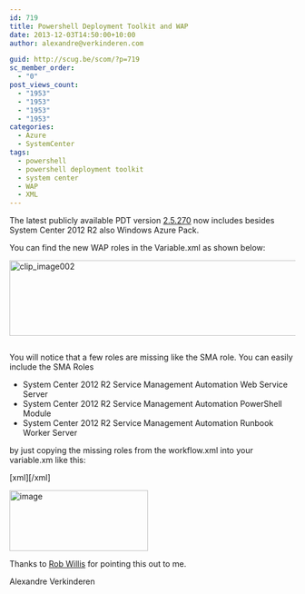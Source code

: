 ```yaml
---
id: 719
title: Powershell Deployment Toolkit and WAP
date: 2013-12-03T14:50:00+10:00
author: alexandre@verkinderen.com

guid: http://scug.be/scom/?p=719
sc_member_order:
  - "0"
post_views_count:
  - "1953"
  - "1953"
  - "1953"
  - "1953"
categories:
  - Azure
  - SystemCenter
tags:
  - powershell
  - powershell deployment toolkit
  - system center
  - WAP
  - XML
---
```

The latest publicly available PDT version <a href="http://blogs.technet.com/b/privatecloud/archive/2013/10/17/deployment-pdt-update-for-system-center-2012-r2-now-available.aspx" target="_blank">2.5.270</a> now includes besides System Center 2012 R2 also Windows Azure Pack.

You can find the new WAP roles in the Variable.xml as shown below:

[<img style="padding-top: 0px; padding-left: 0px; margin: 0px 0px 15px; padding-right: 0px; border-width: 0px;" title="clip_image002" alt="clip_image002" src="http://www.mscloud.be/wp-content/uploads/2013/11/clip_image002_thumb11.jpg" width="644" height="133" border="0" />](http://www.mscloud.be/wp-content/uploads/2013/11/clip_image00211.jpg)

You will notice that a few roles are missing like the SMA role. You can easily include the SMA Roles

  * System Center 2012 R2 Service Management Automation Web Service Server
  * System Center 2012 R2 Service Management Automation PowerShell Module
  * System Center 2012 R2 Service Management Automation Runbook Worker Server

by just copying the missing roles from the workflow.xml into your variable.xm like this:

[xml]<Role Name="System Center 2012 R2 Service Management Automation Runbook Worker Server" Component="System Center 2012 R2 Service Management Automation">[/xml]

[<img style="padding-top: 0px; padding-left: 0px; margin: 0px; padding-right: 0px; border: 0px;" title="image" alt="image" src="http://www.mscloud.be/wp-content/uploads/2013/11/image_thumb2.png" width="244" height="107" border="0" />](http://www.mscloud.be/wp-content/uploads/2013/11/image2.png)

Thanks to <a href="http://blogs.technet.com/b/privatecloud/" target="_blank">Rob Willis</a> for pointing this out to me.

Alexandre Verkinderen
